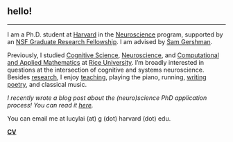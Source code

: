 ## hello!
***
I am a Ph.D. student at [Harvard](http://www.harvard.edu) in the [Neuroscience](http://www.hms.harvard.edu/dms/neuroscience/index.html) program, supported by an [NSF Graduate Research Fellowship](https://www.nsfgrfp.org/). I am advised by [Sam Gershman](http://gershmanlab.webfactional.com/index.html). 

Previously, I studied [Cognitive Science](http://cogsci.rice.edu/), [Neuroscience](http://neuroscience.rice.edu), and [Computational and Applied Mathematics](http://www.caam.rice.edu/) at [Rice University](http://www.rice.edu/). I’m broadly interested in questions at the intersection of cognitive and systems neuroscience. Besides [research](./research.html), I enjoy [teaching](./teaching.html), playing the piano, running, [writing poetry](http://subcorticalsongs.wordpress.com/), and classical music.

*I recently wrote a blog post about the (neuro)science PhD application process! You can read it [here](https://lucyblogs.wordpress.com/2018/08/02/all-about-phd-applications/).*

You can email me at lucylai (at) g (dot) harvard (dot) edu.

**[CV](./lai_cv.pdf)**
